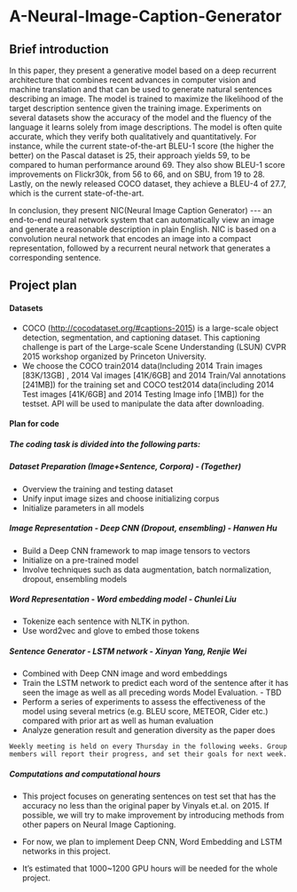 # A-Neural-Image-Caption-Generator

## Brief introduction
In this paper, they present a generative model based on a deep recurrent architecture that combines recent advances in computer vision and machine translation and that can be used to generate natural sentences describing an image. The model is trained to maximize the likelihood of the target description sentence given the training image. Experiments on several datasets show the accuracy of the model and the fluency of the language it learns solely from image descriptions. The model is often quite accurate, which they verify both qualitatively and quantitatively. For instance, while the current state-of-the-art BLEU-1 score (the higher the better) on the Pascal dataset is 25, their approach yields 59, to be compared to human performance around 69. They also show BLEU-1 score improvements on Flickr30k, from 56 to 66, and on SBU, from 19 to 28. Lastly, on the newly released COCO dataset, they achieve a BLEU-4 of 27.7, which is the current state-of-the-art.

In conclusion, they present NIC(Neural Image Caption Generator) --- an end-to-end neural network system that can automatically view an image and generate a reasonable description in plain English. NIC is based on a convolution neural network that encodes an image into a compact representation, followed by a recurrent neural network that generates a corresponding sentence.





## Project plan

#### Datasets
* COCO (http://cocodataset.org/#captions-2015) is a large-scale object detection, segmentation, and captioning dataset. This captioning challenge is part of the Large-scale Scene Understanding (LSUN) CVPR 2015 workshop organized by Princeton University. 
* We choose the COCO train2014 data(Including 2014 Train images [83K/13GB] , 2014 Val images [41K/6GB] and 2014 Train/Val annotations [241MB]) for the training set and COCO test2014 data(including 2014 Test images [41K/6GB] and 2014 Testing Image info [1MB]) for the testset. API will be used to manipulate the data after downloading.

#### Plan for code
##### The coding task is divided into the following parts:
##### Dataset Preparation (Image+Sentence, Corpora) - (Together)
* Overview the training and testing dataset
* Unify input image sizes and choose initializing corpus
* Initialize parameters in all models
##### Image Representation - Deep CNN (Dropout, ensembling) - Hanwen Hu
* Build a Deep CNN framework to map image tensors to vectors
* Initialize on a pre-trained model
* Involve techniques such as data augmentation, batch normalization, dropout, ensembling models
##### Word Representation - Word embedding model - Chunlei Liu
* Tokenize each sentence with NLTK in python.
* Use word2vec and glove to embed those tokens
##### Sentence Generator - LSTM network - Xinyan Yang, Renjie Wei
* Combined with Deep CNN image and word embeddings
* Train the LSTM network to predict each word of the sentence after it has seen the image as well as all preceding words
 Model Evaluation. - TBD
* Perform a series of experiments to assess the effectiveness of the model using several metrics (e.g. BLEU score, METEOR, Cider etc.) compared with prior art as well as human evaluation
* Analyze generation result and generation diversity as the paper does
```
Weekly meeting is held on every Thursday in the following weeks. Group members will report their progress, and set their goals for next week.
```
##### Computations and computational hours
* This project focuses on generating sentences on test set that has the accuracy no less than the original paper by Vinyals et.al. on 2015. If possible, we will try to make improvement by introducing methods from other papers on Neural Image Captioning.
* For now, we plan to implement Deep CNN, Word Embedding and LSTM networks in this project.

* It’s estimated that 1000~1200 GPU hours will be needed for the whole project.
